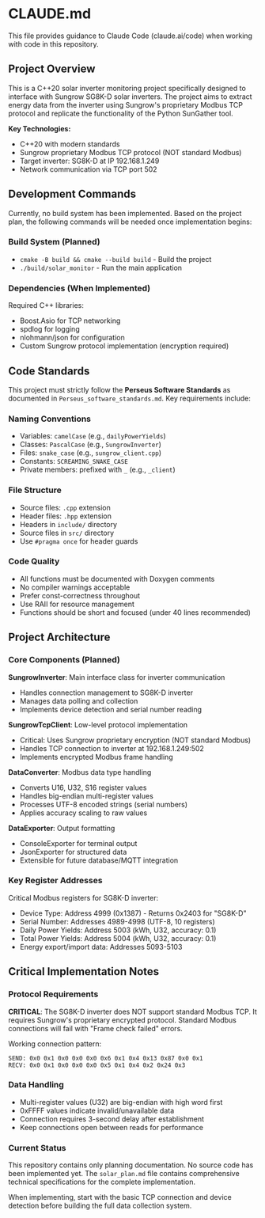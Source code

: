 # CLAUDE.md

This file provides guidance to Claude Code (claude.ai/code) when working with code in this repository.

## Project Overview

This is a C++20 solar inverter monitoring project specifically designed to interface with Sungrow SG8K-D solar inverters. The project aims to extract energy data from the inverter using Sungrow's proprietary Modbus TCP protocol and replicate the functionality of the Python SunGather tool.

**Key Technologies:**
- C++20 with modern standards
- Sungrow proprietary Modbus TCP protocol (NOT standard Modbus)
- Target inverter: SG8K-D at IP 192.168.1.249
- Network communication via TCP port 502

## Development Commands

Currently, no build system has been implemented. Based on the project plan, the following commands will be needed once implementation begins:

### Build System (Planned)
- `cmake -B build && cmake --build build` - Build the project
- `./build/solar_monitor` - Run the main application

### Dependencies (When Implemented)
Required C++ libraries:
- Boost.Asio for TCP networking
- spdlog for logging  
- nlohmann/json for configuration
- Custom Sungrow protocol implementation (encryption required)

## Code Standards

This project must strictly follow the **Perseus Software Standards** as documented in `Perseus_software_standards.md`. Key requirements include:

### Naming Conventions
- Variables: `camelCase` (e.g., `dailyPowerYields`)
- Classes: `PascalCase` (e.g., `SungrowInverter`)
- Files: `snake_case` (e.g., `sungrow_client.cpp`)
- Constants: `SCREAMING_SNAKE_CASE`
- Private members: prefixed with `_` (e.g., `_client`)

### File Structure
- Source files: `.cpp` extension
- Header files: `.hpp` extension  
- Headers in `include/` directory
- Source files in `src/` directory
- Use `#pragma once` for header guards

### Code Quality
- All functions must be documented with Doxygen comments
- No compiler warnings acceptable
- Prefer const-correctness throughout
- Use RAII for resource management
- Functions should be short and focused (under 40 lines recommended)

## Project Architecture

### Core Components (Planned)

**SungrowInverter**: Main interface class for inverter communication
- Handles connection management to SG8K-D inverter
- Manages data polling and collection
- Implements device detection and serial number reading

**SungrowTcpClient**: Low-level protocol implementation  
- Critical: Uses Sungrow proprietary encryption (NOT standard Modbus)
- Handles TCP connection to inverter at 192.168.1.249:502
- Implements encrypted Modbus frame handling

**DataConverter**: Modbus data type handling
- Converts U16, U32, S16 register values
- Handles big-endian multi-register values
- Processes UTF-8 encoded strings (serial numbers)
- Applies accuracy scaling to raw values

**DataExporter**: Output formatting
- ConsoleExporter for terminal output
- JsonExporter for structured data
- Extensible for future database/MQTT integration

### Key Register Addresses
Critical Modbus registers for SG8K-D inverter:
- Device Type: Address 4999 (0x1387) - Returns 0x2403 for "SG8K-D"  
- Serial Number: Addresses 4989-4998 (UTF-8, 10 registers)
- Daily Power Yields: Address 5003 (kWh, U32, accuracy: 0.1)
- Total Power Yields: Address 5004 (kWh, U32, accuracy: 0.1)
- Energy export/import data: Addresses 5093-5103

## Critical Implementation Notes

### Protocol Requirements
**CRITICAL**: The SG8K-D inverter does NOT support standard Modbus TCP. It requires Sungrow's proprietary encrypted protocol. Standard Modbus connections will fail with "Frame check failed" errors.

Working connection pattern:
```
SEND: 0x0 0x1 0x0 0x0 0x0 0x6 0x1 0x4 0x13 0x87 0x0 0x1
RECV: 0x0 0x1 0x0 0x0 0x0 0x5 0x1 0x4 0x2 0x24 0x3
```

### Data Handling
- Multi-register values (U32) are big-endian with high word first
- 0xFFFF values indicate invalid/unavailable data
- Connection requires 3-second delay after establishment
- Keep connections open between reads for performance

### Current Status
This repository contains only planning documentation. No source code has been implemented yet. The `solar_plan.md` file contains comprehensive technical specifications for the complete implementation.

When implementing, start with the basic TCP connection and device detection before building the full data collection system.